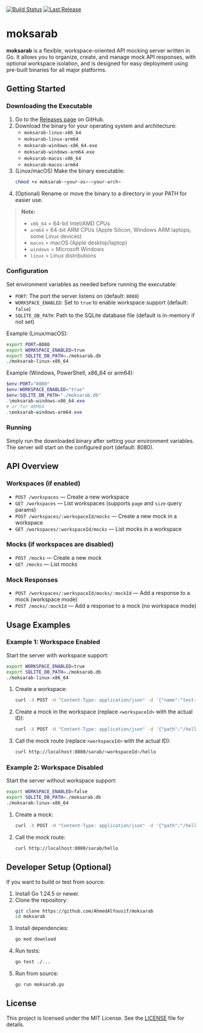 [![Build Status](https://github.com/AhmedAlYousif/moksarab/actions/workflows/build.yaml/badge.svg)](https://github.com/AhmedAlYousif/moksarab/actions/workflows/build.yaml)
[![Last Release](https://img.shields.io/github/v/release/AhmedAlYousif/moksarab?label=release)](https://github.com/AhmedAlYousif/moksarab/releases)

# moksarab

**moksarab** is a flexible, workspace-oriented API mocking server written in Go. It allows you to organize, create, and manage mock API responses, with optional workspace isolation, and is designed for easy deployment using pre-built binaries for all major platforms.

## Getting Started

### Downloading the Executable

1. Go to the [Releases page](https://github.com/AhmedAlYousif/moksarab/releases) on GitHub.
2. Download the binary for your operating system and architecture:
   - `moksarab-linux-x86_64`
   - `moksarab-linux-arm64`
   - `moksarab-windows-x86_64.exe`
   - `moksarab-windows-arm64.exe`
   - `moksarab-macos-x86_64`
   - `moksarab-macos-arm64`
3. (Linux/macOS) Make the binary executable:
   ```sh
   chmod +x moksarab-<your-os>-<your-arch>
   ```
4. (Optional) Rename or move the binary to a directory in your PATH for easier use.

> **Note:**  
> - `x86_64` = 64-bit Intel/AMD CPUs  
> - `arm64` = 64-bit ARM CPUs (Apple Silicon, Windows ARM laptops, some Linux devices)  
> - `macos` = macOS (Apple desktop/laptop)  
> - `windows` = Microsoft Windows  
> - `linux` = Linux distributions

### Configuration

Set environment variables as needed before running the executable:

- `PORT`: The port the server listens on (default: `8080`)
- `WORKSPACE_ENABLED`: Set to `true` to enable workspace support (default: `false`)
- `SQLITE_DB_PATH`: Path to the SQLite database file (default is in-memory if not set)

Example (Linux/macOS):
```sh
export PORT=8080
export WORKSPACE_ENABLED=true
export SQLITE_DB_PATH=./moksarab.db
./moksarab-linux-x86_64
```

Example (Windows, PowerShell, x86_64 or arm64):
```powershell
$env:PORT="8080"
$env:WORKSPACE_ENABLED="true"
$env:SQLITE_DB_PATH="./moksarab.db"
.\moksarab-windows-x86_64.exe
# or for ARM64
.\moksarab-windows-arm64.exe
```

### Running

Simply run the downloaded binary after setting your environment variables. The server will start on the configured port (default: 8080).

## API Overview

### Workspaces (if enabled)
- `POST /workspaces` — Create a new workspace
- `GET /workspaces` — List workspaces (supports `page` and `size` query params)
- `POST /workspaces/:workspaceId/mocks` — Create a new mock in a workspace
- `GET /workspaces/:workspaceId/mocks` — List mocks in a workspace

### Mocks (if workspaces are disabled)
- `POST /mocks` — Create a new mock
- `GET /mocks` — List mocks

### Mock Responses
- `POST /workspaces/:workspaceId/mocks/:mockId` — Add a response to a mock (workspace mode)
- `POST /mocks/:mockId` — Add a response to a mock (no workspace mode)

## Usage Examples

### Example 1: Workspace Enabled

Start the server with workspace support:
```sh
export WORKSPACE_ENABLED=true
export SQLITE_DB_PATH=./moksarab.db
./moksarab-linux-x86_64
```

1. Create a workspace:
   ```sh
   curl -X POST -H "Content-Type: application/json" -d '{"name":"test-ws"}' http://localhost:8080/workspaces
   ```
2. Create a mock in the workspace (replace `<workspaceId>` with the actual ID):
   ```sh
   curl -X POST -H "Content-Type: application/json" -d '{"path":"/hello","method":"GET","status":200,"response_body":"\"hello from sarab\""}' http://localhost:8080/workspaces/<workspaceId>/mocks
   ```
3. Call the mock route (replace `<workspaceId>` with the actual ID):
   ```sh
   curl http://localhost:8080/sarab/<workspaceId>/hello
   ```

### Example 2: Workspace Disabled

Start the server without workspace support:
```sh
export WORKSPACE_ENABLED=false
export SQLITE_DB_PATH=./moksarab.db
./moksarab-linux-x86_64
```

1. Create a mock:
   ```sh
   curl -X POST -H "Content-Type: application/json" -d '{"path":"/hello","method":"GET","status":200,"response_body":"\"hello from sarab\""}' http://localhost:8080/mocks
   ```
2. Call the mock route:
   ```sh
   curl http://localhost:8080/sarab/hello
   ```

## Developer Setup (Optional)

If you want to build or test from source:

1. Install Go 1.24.5 or newer.
2. Clone the repository:
   ```sh
   git clone https://github.com/AhmedAlYousif/moksarab
   cd moksarab
   ```
3. Install dependencies:
   ```sh
   go mod download
   ```
4. Run tests:
   ```sh
   go test ./...
   ```
5. Run from source:
   ```sh
   go run moksarab.go
   ```

## License

This project is licensed under the MIT License. See the [LICENSE](LICENSE) file for details.
